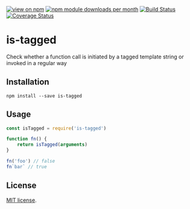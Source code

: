 [![view on npm](https://img.shields.io/npm/v/is-tagged.svg?style=flat-square)](https://www.npmjs.com/package/is-tagged)
[![npm module downloads per month](http://img.shields.io/npm/dm/is-tagged.svg?style=flat-square)](https://www.npmjs.com/package/is-tagged)
[![Build Status](https://img.shields.io/travis/schwarzkopfb/is-tagged.svg?style=flat-square)](https://travis-ci.org/schwarzkopfb/is-tagged)
[![Coverage Status](https://img.shields.io/coveralls/schwarzkopfb/is-tagged.svg?style=flat-square)](https://coveralls.io/github/schwarzkopfb/is-tagged?branch=master)

# is-tagged

Check whether a function call is initiated by a tagged template string or invoked in a regular way

## Installation

```
npm install --save is-tagged
```

## Usage

```javascript
const isTagged = require('is-tagged')

function fn() {
    return isTagged(arguments)
}

fn('foo') // false
fn`bar` // true
```

## License

[MIT license](https://github.com/schwarzkopfb/is-tagged/blob/master/LICENSE).